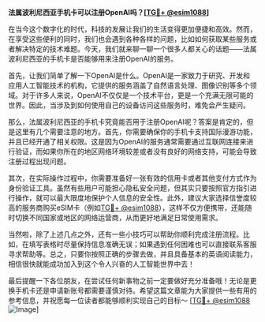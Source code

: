 **法属波利尼西亚手机卡可以注册OpenAI吗？[[TG💪+ @esim1088](https://t.me/s/esim1088)]**

在当今这个数字化的时代，科技的发展让我们的生活变得更加便捷和高效。然而，在享受这些便利的同时，我们也会遇到各种各样的问题，比如如何获取某些服务或者解决特定的技术难题。今天，我们就来聊一聊一个很多人都关心的话题——法属波利尼西亚的手机卡是否能够用来注册OpenAI的服务。

首先，让我们简单了解一下OpenAI是什么。OpenAI是一家致力于研究、开发和应用人工智能技术的机构，它提供的服务涵盖了自然语言处理、图像识别等多个领域。对于许多人来说，OpenAI不仅仅是一个技术平台，更是一个充满无限可能的世界。因此，当涉及到如何使用自己的设备访问这些服务时，难免会产生疑问。

那么，法属波利尼西亚的手机卡究竟能否用于注册OpenAI呢？答案是肯定的，但是这里有几个需要注意的地方。首先，你需要确保你的手机卡支持国际漫游功能，并且已经开通了相关权限。这是因为OpenAI的服务通常需要通过互联网连接来进行验证，而如果你所在的地区网络环境较差或者没有良好的网络支持，可能会导致注册过程出现问题。

其次，在实际操作过程中，你需要准备好一张有效的信用卡或者其他支付方式作为身份验证工具。虽然有些用户可能担心隐私安全问题，但其实只要按照官方指引进行操作，就可以最大限度地保护个人信息的安全性。此外，建议大家选择信誉度较高的服务商购买eSIM卡（例如[TG💪+ @esim1088](https://t.me/s/esim1088)），这样不仅方便携带，还能随时切换不同国家或地区的网络运营商，从而更好地满足日常使用需求。

当然啦，除了上述几点之外，还有一些小技巧可以帮助你顺利完成注册流程。比如，在填写表格时尽量保持信息准确无误；如果遇到任何困难也可以直接联系客服寻求帮助等。总之，只要你按照正确的步骤去做，并且具备基本的英语阅读能力，相信很快就能成功加入到这个令人兴奋的人工智能世界中去！

最后提醒一下各位朋友，在尝试任何新事物之前一定要做好充分准备哦！无论是更换手机卡还是申请新账号都需要谨慎对待。希望这篇文章能为大家提供一些有用的参考信息，并祝愿每一位读者都能够顺利实现自己的目标～ [[TG💪+ @esim1088](https://t.me/s/esim1088) ![Image](https://i.postimg.cc/4NQfJmqS/Snipaste-2025-05-13-00-14-12.png)]